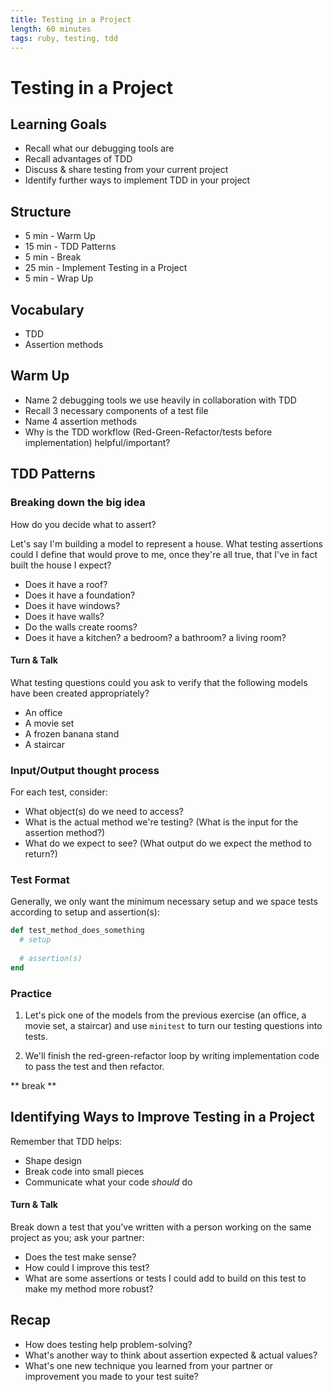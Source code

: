 ```yaml
---
title: Testing in a Project
length: 60 minutes
tags: ruby, testing, tdd
---
```


# Testing in a Project

## Learning Goals  

* Recall what our debugging tools are
* Recall advantages of TDD
* Discuss & share testing from your current project
* Identify further ways to implement TDD in your project

## Structure  

* 5 min - Warm Up  
* 15 min - TDD Patterns
* 5 min - Break  
* 25 min - Implement Testing in a Project
* 5 min - Wrap Up

## Vocabulary  

* TDD
* Assertion methods

## Warm Up

* Name 2 debugging tools we use heavily in collaboration with TDD
* Recall 3 necessary components of a test file
* Name 4 assertion methods
* Why is the TDD workflow (Red-Green-Refactor/tests before implementation) helpful/important?

## TDD Patterns

### Breaking down the big idea
How do you decide what to assert?

Let's say I'm building a model to represent a house. What testing assertions could I define that would prove to me, once they're all true, that I've in fact built the house I expect?

- Does it have a roof?
- Does it have a foundation?
- Does it have windows?
- Does it have walls?
- Do the walls create rooms?
- Does it have a kitchen? a bedroom? a bathroom? a living room?

#### Turn & Talk
What testing questions could you ask to verify that the following models have been created appropriately?

- An office
- A movie set
- A frozen banana stand
- A staircar

### Input/Output thought process 
For each test, consider:

* What object(s) do we need to access?
* What is the actual method we're testing? (What is the input for the assertion method?)
* What do we expect to see? (What output do we expect the method to return?)

### Test Format

Generally, we only want the minimum necessary setup and we space tests according to setup and assertion(s):

```ruby
def test_method_does_something
  # setup
  
  # assertion(s)
end
```

### Practice

1. Let's pick one of the models from the previous exercise (an office, a movie set, a staircar) and use `minitest` to turn our testing questions into tests.

2. We'll finish the red-green-refactor loop by writing implementation code to pass the test and then refactor. 

** break **

## Identifying Ways to Improve Testing in a Project

Remember that TDD helps:

* Shape design
* Break code into small pieces
* Communicate what your code _should_ do

#### Turn & Talk  
Break down a test that you've written with a person working on the same project as you; ask your partner:

* Does the test make sense?
* How could I improve this test?
* What are some assertions or tests I could add to build on this test to make my method more robust?

## Recap
* How does testing help problem-solving?
* What's another way to think about assertion expected & actual values?
* What's one new technique you learned from your partner or improvement you made to your test suite?